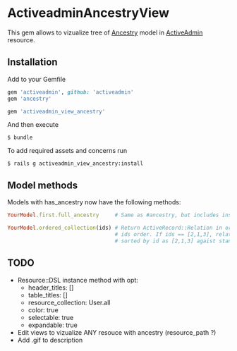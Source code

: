 # ActiveadminAncestryView
This gem allows to vizualize tree of [Ancestry](https://github.com/stefankroes/ancestry) model in [ActiveAdmin](https://github.com/activeadmin/activeadmin) resource.

## Installation

Add to your Gemfile

```ruby
gem 'activeadmin', github: 'activeadmin'
gem 'ancestry'

gem 'activeadmin_view_ancestry'
```

And then execute

```
$ bundle
```

To add required assets and concerns run
```
$ rails g activeadmin_view_ancestry:install
```

## Model methods

Models with has_ancestry now have the following methods:
```ruby
YourModel.first.full_ancestry     # Same as #ancestry, but includes instance #id

YourModel.ordered_collection(ids) # Return ActiveRecord::Relation in order equal to
                                  # ids order. If ids == [2,1,3], relation will be
                                  # sorted by id as [2,1,3] agaist standart [1,2,3]-way.

```

## TODO
+ Resource::DSL instance method with opt:
  - header_titles: []
  - table_titles: []
  - resource_collection: User.all
  - color: true
  - selectable: true
  - expandable: true
+ Edit views to vizualize ANY resouce with ancestry (resource_path ?)
+ Add .gif to description 